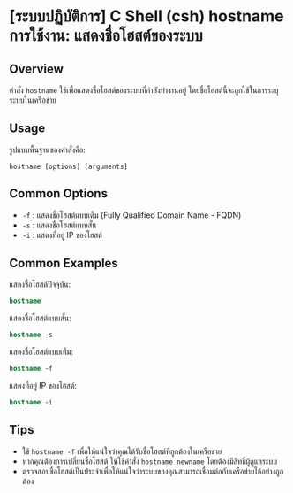 # [ระบบปฏิบัติการ] C Shell (csh) hostname การใช้งาน: แสดงชื่อโฮสต์ของระบบ

## Overview
คำสั่ง `hostname` ใช้เพื่อแสดงชื่อโฮสต์ของระบบที่กำลังทำงานอยู่ โดยชื่อโฮสต์นี้จะถูกใช้ในการระบุระบบในเครือข่าย

## Usage
รูปแบบพื้นฐานของคำสั่งคือ:
```
hostname [options] [arguments]
```

## Common Options
- `-f` : แสดงชื่อโฮสต์แบบเต็ม (Fully Qualified Domain Name - FQDN)
- `-s` : แสดงชื่อโฮสต์แบบสั้น
- `-i` : แสดงที่อยู่ IP ของโฮสต์

## Common Examples
แสดงชื่อโฮสต์ปัจจุบัน:
```csh
hostname
```

แสดงชื่อโฮสต์แบบสั้น:
```csh
hostname -s
```

แสดงชื่อโฮสต์แบบเต็ม:
```csh
hostname -f
```

แสดงที่อยู่ IP ของโฮสต์:
```csh
hostname -i
```

## Tips
- ใช้ `hostname -f` เพื่อให้แน่ใจว่าคุณได้รับชื่อโฮสต์ที่ถูกต้องในเครือข่าย
- หากคุณต้องการเปลี่ยนชื่อโฮสต์ ให้ใช้คำสั่ง `hostname newname` โดยต้องมีสิทธิ์ผู้ดูแลระบบ
- ตรวจสอบชื่อโฮสต์เป็นประจำเพื่อให้แน่ใจว่าระบบของคุณสามารถเชื่อมต่อกับเครือข่ายได้อย่างถูกต้อง